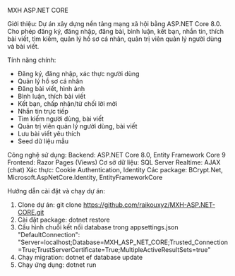 MXH ASP.NET CORE

Giới thiệu:
Dự án xây dựng nền tảng mạng xã hội bằng ASP.NET Core 8.0. Cho phép đăng ký, đăng nhập, đăng bài, bình luận, kết bạn, nhắn tin, thích bài viết, tìm kiếm, quản lý hồ sơ cá nhân, quản trị viên quản lý người dùng và bài viết.

Tính năng chính:
- Đăng ký, đăng nhập, xác thực người dùng
- Quản lý hồ sơ cá nhân
- Đăng bài viết, hình ảnh
- Bình luận, thích bài viết
- Kết bạn, chấp nhận/từ chối lời mời
- Nhắn tin trực tiếp
- Tìm kiếm người dùng, bài viết
- Quản trị viên quản lý người dùng, bài viết
- Lưu bài viết yêu thích
- Seed dữ liệu mẫu

Công nghệ sử dụng:
Backend: ASP.NET Core 8.0, Entity Framework Core 9
Frontend: Razor Pages (Views)
Cơ sở dữ liệu: SQL Server
Realtime: AJAX (chat)
Xác thực: Cookie Authentication, Identity
Các package: BCrypt.Net, Microsoft.AspNetCore.Identity, EntityFrameworkCore

Hướng dẫn cài đặt và chạy dự án:
1. Clone dự án: git clone https://github.com/raikouxyz/MXH-ASP.NET-CORE.git
2. Cài đặt package: dotnet restore
3. Cấu hình chuỗi kết nối database trong appsettings.json
   "DefaultConnection": "Server=localhost;Database=MXH_ASP_NET_CORE;Trusted_Connection=True;TrustServerCertificate=True;MultipleActiveResultSets=true"
4. Chạy migration: dotnet ef database update
5. Chạy ứng dụng: dotnet run
